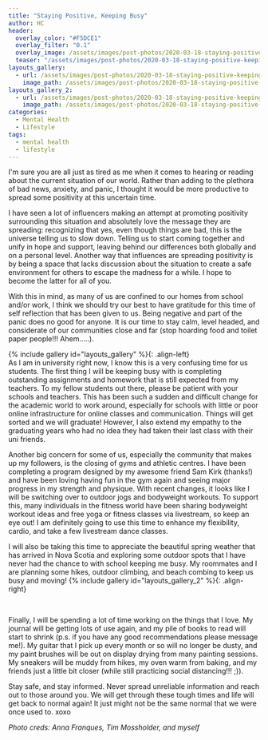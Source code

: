 ```yaml
---
title: "Staying Positive, Keeping Busy"
author: HC
header:
  overlay_color: "#F5DCE1"
  overlay_filter: "0.1"
  overlay_image: /assets/images/post-photos/2020-03-18-staying-positive-keeping-busy/header.jpg
  teaser: "/assets/images/post-photos/2020-03-18-staying-positive-keeping-busy/header.jpg"
layouts_gallery:
  - url: /assets/images/post-photos/2020-03-18-staying-positive-keeping-busy/1.jpg
    image_path: /assets/images/post-photos/2020-03-18-staying-positive-keeping-busy/1 small.jpg
layouts_gallery_2:
  - url: /assets/images/post-photos/2020-03-18-staying-positive-keeping-busy/2.jpeg
    image_path: /assets/images/post-photos/2020-03-18-staying-positive-keeping-busy/2 small.jpeg
categories:
  - Mental Health
  - Lifestyle
tags:
  - mental health
  - lifestyle
---
```


I'm sure you are all just as tired as me when it comes to hearing or reading about the current situation of our world. Rather than adding to the plethora of bad news, anxiety, and panic, I thought it would be more productive to spread some positivity at this uncertain time. 

I have seen a lot of influencers making an attempt at promoting positivity surrounding this situation and absolutely love the message they are spreading: recognizing that yes, even though things are bad, this is the universe telling us to slow down. Telling us to start coming together and unify in hope and support, leaving behind our differences both globally and on a personal level. Another way that influences are spreading positivity is by being a space that lacks discussion about the situation to create a safe environment for others to escape the madness for a while. I hope to become the latter for all of you.  

With this in mind, as many of us are confined to our homes from school and/or work, I think we should try our best to have gratitude for this time of self reflection that has been given to us. Being negative and part of the panic does no good for anyone. It is our time to stay calm, level headed, and considerate of our communities close and far (stop hoarding food and toilet paper people!!! Ahem.....). 

{% include gallery id="layouts_gallery" %}{: .align-left}
<br>
As I am in university right now, I know this is a very confusing time for us students. The first thing I will be keeping busy with is completing outstanding assignments and homework that is still expected from my teachers. To my fellow students out there, please be patient with your schools and teachers. This has been such a sudden and difficult change for the academic world to work around, especially for schools with little or poor online infrastructure for online classes and communication. Things will get sorted and we will graduate! However, I also extend my empathy to the graduating years who had no idea they had taken their last class with their uni friends. 

Another big concern for some of us, especially the community that makes up my followers, is the closing of gyms and athletic centres. I have been completing a program designed by my awesome friend Sam Kirk (thanks!) and have been loving having fun in the gym again and seeing major progress in my strength and physique. With recent changes, it looks like I will be switching over to outdoor jogs and bodyweight workouts. To support this, many individuals in the fitness world have been sharing bodyweight workout ideas and free yoga or fitness classes via livestream, so keep an eye out! I am definitely going to use this time to enhance my flexibility, cardio, and take a few livestream dance classes. 

I will also be taking this time to appreciate the beautiful spring weather that has arrived in Nova Scotia and exploring some outdoor spots that I have never had the chance to with school keeping me busy. My roommates and I are planning some hikes, outdoor climbing, and beach combing to keep us busy and moving! 
{% include gallery id="layouts_gallery_2" %}{: .align-right}

<br>

Finally, I will be spending a lot of time working on the things that I love. My journal will be getting lots of use again, and my pile of books to read will start to shrink (p.s. if you have any good recommendations please message me!). My guitar that I pick up every month or so will no longer be dusty, and my paint brushes will be out on display drying from many painting sessions. My sneakers will be muddy from hikes, my oven warm from baking, and my friends just a little bit closer (while still practicing social distancing!!!  ;)). 

Stay safe, and stay informed. Never spread unreliable information and reach out to those around you. We will get through these tough times and life will get back to normal again! It just might not be the same normal that we were once used to. xoxo

*Photo creds: Anna Franques, Tim Mossholder, and myself*

